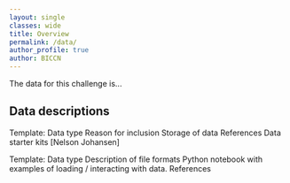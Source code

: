 ```yaml
---
layout: single
classes: wide
title: Overview
permalink: /data/
author_profile: true
author: BICCN
---
```


The data for this challenge is...

## Data descriptions
	
Template: 
Data type
Reason for inclusion
Storage of data
References
Data starter kits [Nelson Johansen]

Template: 
Data type
Description of file formats
Python notebook with examples of loading / interacting with data.
References